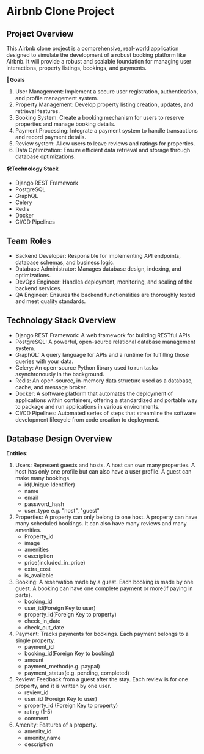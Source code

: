 # Airbnb Clone Project
## Project Overview
This Airbnb clone project is a comprehensive, real-world application designed to simulate the development of a robust booking platform like Airbnb. It will provide a robust and scalable foundation for managing user interactions, property listings, bookings, and payments.

**🚀Goals**
1. User Management: Implement a secure user registration, authentication, and profile management system.
2. Property Management: Develop property listing creation, updates, and retrieval features.
3. Booking System: Create a booking mechanism for users to reserve properties and manage booking details.
4. Payment Processing: Integrate a payment system to handle transactions and record payment details.
5. Review system: Allow users to leave reviews and ratings for properties.
6. Data Optimization: Ensure efficient data retrieval and storage through database optimizations.

**🛠️Technology Stack**
- Django REST Framework
- PostgreSQL
- GraphQL
- Celery
- Redis
- Docker
- CI/CD Pipelines

## Team Roles
- Backend Developer: Responsible for implementing API endpoints, database schemas, and business logic.
- Database Administrator: Manages database design, indexing, and optimizations.
- DevOps Engineer: Handles deployment, monitoring, and scaling of the backend services.
- QA Engineer: Ensures the backend functionalities are thoroughly tested and meet quality standards.

## Technology Stack Overview
- Django REST Framework: A web framework for building RESTful APIs.
- PostgreSQL: A powerful, open-source relational database management system.
- GraphQL: A query language for APIs and a runtime for fulfilling those queries with your data.
- Celery: An open-source Python library used to run tasks asynchronously in the background.
- Redis: An open-source, in-memory data structure used as a database, cache, and message broker.
- Docker: A software platform that automates the deployment of applications within containers, offering a standardized and portable way to package and run applications in various environments.
- CI/CD Pipelines: Automated series of steps that streamline the software development lifecycle from code creation to deployment.

## Database Design Overview
**Entities:**
1. Users: Represent guests and hosts. A host can own many properties. A host has only one profile but can also have a user profile. A guest can make many bookings.
   - id(Unique Identifier)
   - name
   - email
   - password_hash
   - user_type e.g. "host", "guest"
2. Properties: A property can only belong to one host. A property can have many scheduled bookings. It can also have many reviews and many amenities.
   - Property_id
   - image
   - amenities
   - description
   - price(included_in_price)
   - extra_cost
   - is_available
3. Booking: A reservation made by a guest. Each booking is made by one guest. A booking can have one complete payment or more(if paying in parts). 
   - booking_id
   - user_id(Foreign Key to user)
   - property_id(Foreign Key to property)
   - check_in_date
   - check_out_date
4. Payment: Tracks payments for bookings. Each payment belongs to a single property.
   - payment_id
   - booking_id(Foreign Key to booking)
   - amount
   - payment_method(e.g. paypal)
   - payment_status(e.g. pending, completed)
5. Review: Feedback from a guest after the stay. Each review is for one property, and it is written by one user.
   - review_id
   - user_id (Foreign Key to user)
   - property_id (Foreign Key to property)
   - rating (1-5)
   - comment
6. Amenity: Features of a property.
   - amenity_id
   - amenity_name
   - description
   
